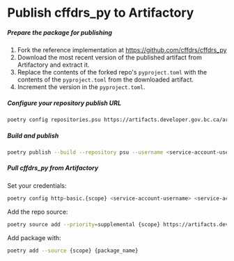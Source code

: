 # Publish cffdrs_py to Artifactory

##### Prepare the package for publishing

1. Fork the reference implementation at <https://github.com/cffdrs/cffdrs_py>
2. Download the most recent version of the published artifact from Artifactory and extract it.
3. Replace the contents of the forked repo's `pyproject.toml` with the contents of the `pyproject.toml` from the downloaded artifact.
4. Increment the version in the `pyproject.toml`.

##### Configure your repository publish URL

```bash
poetry config repositories.psu https://artifacts.developer.gov.bc.ca/artifactory/api/pypi/{repo_name}
```

##### Build and publish

```bash
poetry publish --build --repository psu --username <service-account-username> --password <service-account-password>
```

##### Pull cffdrs_py from Artifactory

Set your credentials:

```bash
poetry config http-basic.{scope} <service-account-username> <service-account-password>
```

Add the repo source:

```bash
poetry source add --priority=supplemental {scope} https://artifacts.developer.gov.bc.ca/artifactory/api/pypi/{repo_name}/simple
```

Add package with:

```bash
poetry add --source {scope} {package_name}
```
